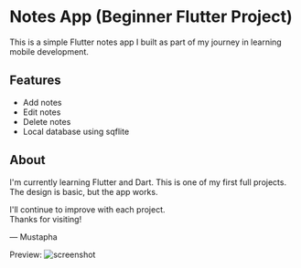 # Notes App (Beginner Flutter Project)

This is a simple Flutter notes app I built as part of my journey in learning mobile development.


## Features

- Add notes
- Edit notes
- Delete notes
- Local database using sqflite

## About

I'm currently learning Flutter and Dart. This is one of my first full projects. The design is basic, but the app works.

I'll continue to improve with each project.  
Thanks for visiting!

— Mustapha

Preview:
![screenshot](https://imgur.com/gallery/uZn0Bel)
